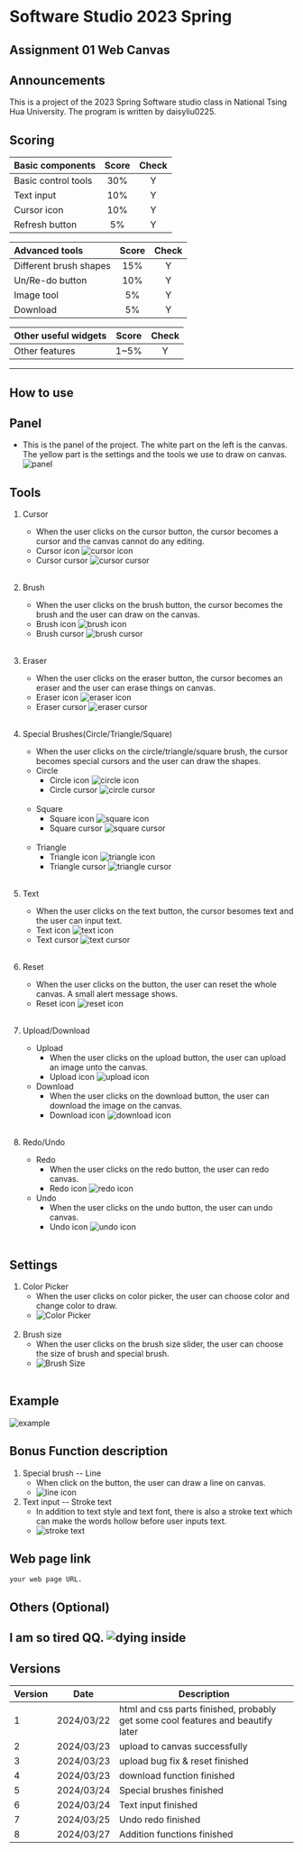 # Software Studio 2023 Spring
## Assignment 01 Web Canvas

## Announcements
This is a project of the 2023 Spring Software studio class in National Tsing Hua University.
The program is written by daisyliu0225.

## Scoring

| **Basic components**                             | **Score** | **Check** |
| :----------------------------------------------- | :-------: | :-------: |
| Basic control tools                              | 30%       | Y         |
| Text input                                       | 10%       | Y         |
| Cursor icon                                      | 10%       | Y         |
| Refresh button                                   | 5%        | Y         |

| **Advanced tools**                               | **Score** | **Check** |
| :----------------------------------------------- | :-------: | :-------: |
| Different brush shapes                           | 15%       | Y         |
| Un/Re-do button                                  | 10%       | Y         |
| Image tool                                       | 5%        | Y         |
| Download                                         | 5%        | Y         |

| **Other useful widgets**                         | **Score** | **Check** |
| :----------------------------------------------- | :-------: | :-------: |
| Other features                                   | 1~5%      | Y         |

---

## How to use
Panel
-
- This is the panel of the project. The white part on the left is the canvas. The yellow part is the settings and the tools we use to draw on canvas.
![panel](readme/panel.png)<br>

Tools
-
1. Cursor
   - When the user clicks on the cursor button, the cursor becomes a cursor and the canvas cannot do any editing.<br>
   - Cursor icon ![cursor icon](readme/buttons/cursor.png)<br>
   - Cursor cursor ![cursor cursor](resize_cursors/cursor.png)<br><br>
   
2. Brush
   - When the user clicks on the brush button, the cursor becomes the brush and the user can draw on the canvas.<br>
   - Brush icon ![brush icon](readme/buttons/brush.png)<br>
   - Brush cursor ![brush cursor](resize_cursors/brush.png)<br><br>
3. Eraser
   - When the user clicks on the eraser button, the cursor becomes an eraser and the user can erase things on canvas.<br>
   - Eraser icon ![eraser icon](readme/buttons/eraser.png)<br>
   - Eraser cursor ![eraser cursor](resize_cursors/eraser.png)<br><br>
4. Special Brushes(Circle/Triangle/Square)
   - When the user clicks on the circle/triangle/square brush, the cursor becomes special cursors and the user can draw the shapes.
   - Circle
     - Circle icon ![circle icon](readme/buttons/circle.png)<br>
     - Circle cursor ![circle cursor](resize_cursors/cursor_circle.png)<br><br>
   - Square
     - Square icon ![square icon](readme/buttons/square.png)<br>
     - Square cursor ![square cursor](resize_cursors/cursor_square1.png)<br><br>
   - Triangle
     - Triangle icon ![triangle icon](readme/buttons/triangle.png)<br>
     - Triangle cursor ![triangle cursor](resize_cursors/cursor_triangle1.png)<br><br>
5. Text
   - When the user clicks on the text button, the cursor besomes text and the user can input text.
   - Text icon ![text icon](readme/buttons/text.png)<br>
   - Text cursor ![text cursor](resize_cursors/text1.png)<br><br>
   
6. Reset
   - When the user clicks on the button, the user can reset the whole canvas. A small alert message shows.
   - Reset icon ![reset icon](readme/buttons/reset.png)<br><br>
   
7. Upload/Download
   - Upload
     - When the user clicks on the upload button, the user can upload an image unto the canvas.
     - Upload icon ![upload icon](readme/buttons/upload.png)<br>
   - Download
     - When the user clicks on the download button, the user can download the image on the canvas.
     - Download icon ![download icon](readme/buttons/download.png)<br><br>
     
8. Redo/Undo
   - Redo
     - When the user clicks on the redo button, the user can redo canvas.
     - Redo icon ![redo icon](readme/buttons/redo.png)<br>
   - Undo
     - When the user clicks on the undo button, the user can undo canvas.
     - Undo icon ![undo icon](readme/buttons/undo.png)<br><br>

Settings
-
1. Color Picker
   - When the user clicks on color picker, the user can choose color and change color to draw.
   - ![Color Picker](readme/settings/color_picker.png)
<br><br>
2. Brush size
   - When the user clicks on the brush size slider, the user can choose the size of brush and special brush.<br>
   - ![Brush Size](readme/settings/brush_size.png)
<br><br>

Example
-
![example](readme/usage/tools/example.png)<br>

## Bonus Function description
1. Special brush -- Line
   - When click on the button, the user can draw a line on canvas.
   - ![line icon](readme/buttons/line.png)
2. Text input -- Stroke text
   - In addition to text style and text font, there is also a stroke text which can make the words hollow before user inputs text.
   - ![stroke text](readme/settings/font_settings2.png)

## Web page link

    your web page URL.

## Others (Optional)

I am so tired QQ.
![dying inside](readme/dying_inside.png)
---

## Versions
| Version | Date | Description |
|---|---|---|
|1|2024/03/22|html and css parts finished, probably get some cool features and beautify later|
|2|2024/03/23|upload to canvas successfully|
|3|2024/03/23|upload bug fix & reset finished|
|4|2024/03/23|download function finished|
|5|2024/03/24|Special brushes finished|
|6|2024/03/24|Text input finished|
|7|2024/03/25|Undo redo finished|
|8|2024/03/27|Addition functions finished|
